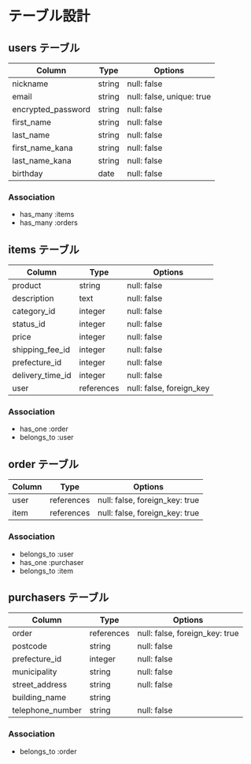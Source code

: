 # テーブル設計

## users テーブル

| Column             | Type   | Options     |
| ------------------ | ------ | ----------- |
| nickname           | string | null: false |
| email              | string | null: false, unique: true |
| encrypted_password | string | null: false |
| first_name         | string | null: false |
| last_name          | string | null: false |
| first_name_kana    | string | null: false |
| last_name_kana     | string | null: false |
| birthday           | date   | null: false |

### Association

- has_many :items
- has_many :orders

## items テーブル

| Column             | Type       | Options     |
| ------------------ | ---------- | ----------- |
| product            | string     | null: false |
| description        | text       | null: false |
| category_id        | integer    | null: false |
| status_id          | integer    | null: false |
| price              | integer    | null: false |
| shipping_fee_id    | integer    | null: false |
| prefecture_id      | integer    | null: false |
| delivery_time_id   | integer    | null: false |
| user               | references | null: false, foreign_key |

### Association

- has_one :order
- belongs_to :user

## order テーブル

| Column     | Type       | Options                        |
| ---------- | ---------- | ------------------------------ |
| user       | references | null: false, foreign_key: true |
| item       | references | null: false, foreign_key: true |

### Association

- belongs_to :user
- has_one :purchaser
- belongs_to :item

## purchasers テーブル

| Column            | Type       | Options     |
| ----------------- | ---------- | ----------- |
| order             | references | null: false, foreign_key: true |
| postcode          | string     | null: false |
| prefecture_id     | integer    | null: false |
| municipality      | string     | null: false |
| street_address    | string     | null: false |
| building_name     | string     |             |
| telephone_number  | string     | null: false |

### Association

- belongs_to :order

